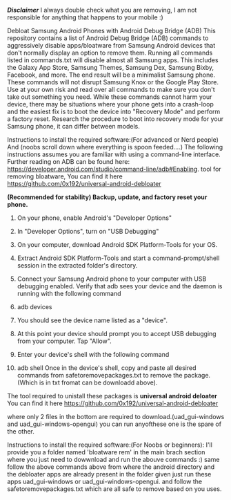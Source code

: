 ***Disclaimer***
I always double check what you are removing, I am not responsible for anything that happens to your mobile :)


Debloat Samsung Android Phones with Android Debug Bridge (ADB)
This repository contains a list of Android Debug Bridge (ADB) commands to aggressively disable apps/bloatware from Samsung Android devices that don't normally display an option to remove them.
Running all commands listed in commands.txt will disable almost all Samsung apps. This includes the Galaxy App Store, Samsung Themes, Samsung Dex, Samsung Bixby, Facebook, and more. The end result will be a minimalist Samsung phone. These commands will not disrupt Samsung Knox or the Google Play Store. Use at your own risk and read over all commands to make sure you don't take out something you need. While these commands cannot harm your device, there may be situations where your phone gets into a crash-loop and the easiest fix is to boot the device into "Recovery Mode" and perform a factory reset. Research the procedure to boot into recovery mode for your Samsung phone, it can differ between models.


Instructions to install the required software:(For advanced or Nerd people)
And (noobs scroll down where everything is spoon feeded....)
The following instructions assumes you are familiar with using a command-line interface. Further reading on ADB can be found here: https://developer.android.com/studio/command-line/adb#Enabling.
tool for removing bloatware, You can find it here https://github.com/0x192/universal-android-debloater

**(Recommended for stability) Backup, update, and factory reset your phone.**
1. On your phone, enable Android's "Developer Options"
2. In "Developer Options", turn on "USB Debugging"
3. On your computer, download Android SDK Platform-Tools for your OS.
4. Extract Android SDK Platform-Tools and start a command-prompt/shell session in the extracted folder's directory.
5. Connect your Samsung Android phone to your computer with USB debugging enabled. Verify that adb sees your device and the daemon is running with the following command
6. adb devices
7. You should see the device name listed as a "device".
8. At this point your device should prompt you to accept USB debugging from your computer. Tap "Allow".

9. Enter your device's shell with the following command
10. adb shell
Once in the device's shell, copy and paste all desired commands from safetoremovepackages.txt to remove the package.(Which is in txt fromat can be downloadd above).

The tool required to unistall these packages is **universal android deloater**
You can find it here https://github.com/0x192/universal-android-debloater

where only 2 files in the bottom are required to download.(uad_gui-windows and uad_gui-windows-opengui)
you can run anyofthese one is the spare of the other.

Instructions to install the required software:(For Noobs or beginners):
I'll provide you a folder named 'bloatware rem' in the main brach section where you just need to dowwnload and run the abouve commands :)
same follow the above commands above from where the android directory and the debloater apps are already present in the folder given 
just run these apps uad_gui-windows or uad_gui-windows-opengui.
and follow the safetoremovepackages.txt which are all safe to remove based on you uses.

